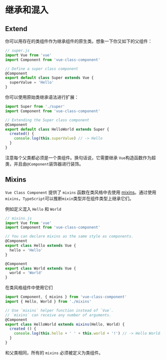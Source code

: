 # 继承和混入

## Extend

你可以用存在的类组件作为继承组件的原生类。想象一下你又如下的父组件：

```js
// super.js
import Vue from 'vue'
import Component from 'vue-class-component'

// Define a super class component
@Component
export default class Super extends Vue {
  superValue = 'Hello'
}
```

你可以使用原始类继承语法进行扩展：

```js
import Super from './super'
import Component from 'vue-class-component'

// Extending the Super class component
@Component
export default class HelloWorld extends Super {
  created() {
    console.log(this.superValue) // -> Hello
  }
}
```

注意每个父类都必须是一个类组件。换句话说，它需要继承 `Vue`构造函数作为超类，并且由`@Component`装饰器进行装饰。

## Mixins

`Vue Class Component` 提供了 `mixins` 函数在类风格中去使用  [mixins](https://vuejs.org/v2/guide/mixins.html)。通过使用 `mixins`，`TypeScript`可以推断`mixin`类型并在组件类型上继承它们。

例如定义混入 `Hello` 和 `World`

```js
// mixins.js
import Vue from 'vue'
import Component from 'vue-class-component'

// You can declare mixins as the same style as components.
@Component
export class Hello extends Vue {
  hello = 'Hello'
}

@Component
export class World extends Vue {
  world = 'World'
}
```

在类风格组件中使用它们

```js
import Component, { mixins } from 'vue-class-component'
import { Hello, World } from './mixins'

// Use `mixins` helper function instead of `Vue`.
// `mixins` can receive any number of arguments.
@Component
export class HelloWorld extends mixins(Hello, World) {
  created () {
    console.log(this.hello + ' ' + this.world + '!') // -> Hello World!
  }
}
```

和父类相同，所有的 `mixins` 必须被定义为类组件。
